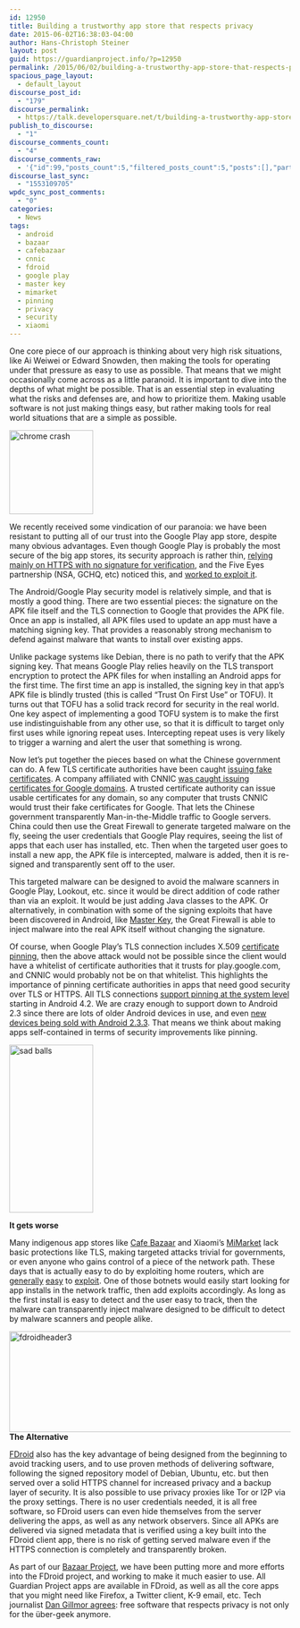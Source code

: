 ```yaml
---
id: 12950
title: Building a trustworthy app store that respects privacy
date: 2015-06-02T16:38:03-04:00
author: Hans-Christoph Steiner
layout: post
guid: https://guardianproject.info/?p=12950
permalink: /2015/06/02/building-a-trustworthy-app-store-that-respects-privacy/
spacious_page_layout:
  - default_layout
discourse_post_id:
  - "179"
discourse_permalink:
  - https://talk.developersquare.net/t/building-a-trustworthy-app-store-that-respects-privacy/99
publish_to_discourse:
  - "1"
discourse_comments_count:
  - "4"
discourse_comments_raw:
  - '{"id":99,"posts_count":5,"filtered_posts_count":5,"posts":[],"participants":[{"id":37,"username":"jvspl","avatar_template":"https://avatars.discourse.org/v2/letter/j/b782af/{size}.png"},{"id":13,"username":"n8fr81","avatar_template":"https://discourse-cdn-sjc2.com/standard16/user_avatar/talk.developersquare.net/n8fr81/{size}/19_1.png"},{"id":17,"username":"hans","avatar_template":"https://discourse-cdn-sjc2.com/standard16/user_avatar/talk.developersquare.net/hans/{size}/33_1.png"},{"id":19,"username":"gpadmin","avatar_template":"https://avatars.discourse.org/v2/letter/g/d07c76/{size}.png"}]}'
discourse_last_sync:
  - "1553109705"
wpdc_sync_post_comments:
  - "0"
categories:
  - News
tags:
  - android
  - bazaar
  - cafebazaar
  - cnnic
  - fdroid
  - google play
  - master key
  - mimarket
  - pinning
  - privacy
  - security
  - xiaomi
---
```

One core piece of our approach is thinking about very high risk situations, like Ai Weiwei or Edward Snowden, then making the tools for operating under that pressure as easy to use as possible. That means that we might occasionally come across as a little paranoid. It is important to dive into the depths of what might be possible. That is an essential step in evaluating what the risks and defenses are, and how to prioritize them. Making usable software is not just making things easy, but rather making tools for real world situations that are a simple as possible.

[<img src="https://guardianproject.info/wp-content/uploads/2015/06/hrome-crash.png" alt="chrome crash" width="150" height="150" class="alignright size-full wp-image-12966" />](https://guardianproject.info/wp-content/uploads/2015/06/hrome-crash.png)

We recently received some vindication of our paranoia: we have been resistant to putting all of our trust into the Google Play app store, despite many obvious advantages. Even though Google Play is probably the most secure of the big app stores, its security approach is rather thin, <a href="https://jon.oberheide.org/blog/2010/06/28/a-peek-inside-the-gtalkservice-connection/" target="_blank">relying mainly on HTTPS with no signature for verification</a>, and the Five Eyes partnership (NSA, GCHQ, etc) noticed this, and <a href="https://firstlook.org/theintercept/2015/05/21/nsa-five-eyes-google-samsung-app-stores-spyware" target="_blank">worked to exploit it</a>.

The Android/Google Play security model is relatively simple, and that is mostly a good thing. There are two essential pieces: the signature on the APK file itself and the TLS connection to Google that provides the APK file. Once an app is installed, all APK files used to update an app must have a matching signing key. That provides a reasonably strong mechanism to defend against malware that wants to install over existing apps.

Unlike package systems like Debian, there is no path to verify that the APK signing key. That means Google Play relies heavily on the TLS transport encryption to protect the APK files for when installing an Android apps for the first time. The first time an app is installed, the signing key in that app&#8217;s APK file is blindly trusted (this is called &#8220;Trust On First Use&#8221; or TOFU). It turns out that TOFU has a solid track record for security in the real world. One key aspect of implementing a good TOFU system is to make the first use indistinguishable from any other use, so that it is difficult to target only first uses while ignoring repeat uses. Intercepting repeat uses is very likely to trigger a warning and alert the user that something is wrong.

Now let&#8217;s put together the pieces based on what the Chinese government can do. A few TLS certificate authorities have been caught <a href="http://arstechnica.com/security/2010/03/govts-certificate-authorities-conspire-to-spy-on-ssl-users/" target="_blank">issuing </a><a href="http://arstechnica.com/security/2011/08/earlier-this-year-an-iranian/" target="_blank">fake</a> <a href="http://arstechnica.com/business/2012/02/critics-slam-ssl-authority-for-minting-cert-used-to-impersonate-sites/" target="_blank">certificates</a>. A company affiliated with CNNIC <a href="https://arstechnica.com/security/2015/04/google-chrome-will-banish-chinese-certificate-authority-for-breach-of-trust/" target="_blank">was caught issuing certificates for Google domains</a>. A trusted certificate authority can issue usable certificates for any domain, so any computer that trusts CNNIC would trust their fake certificates for Google. That lets the Chinese government transparently Man-in-the-Middle traffic to Google servers. China could then use the Great Firewall to generate targeted malware on the fly, seeing the user credentials that Google Play requires, seeing the list of apps that each user has installed, etc. Then when the targeted user goes to install a new app, the APK file is intercepted, malware is added, then it is re-signed and transparently sent off to the user.

This targeted malware can be designed to avoid the malware scanners in Google Play, Lookout, etc. since it would be direct addition of code rather than via an exploit. It would be just adding Java classes to the APK. Or alternatively, in combination with some of the signing exploits that have been discovered in Android, like <a href="http://www.saurik.com/id/19" target="_blank">Master Key</a>, the Great Firewall is able to inject malware into the real APK itself without changing the signature.

Of course, when Google Play&#8217;s TLS connection includes X.509 <a href="https://www.owasp.org/index.php/Certificate_and_Public_Key_Pinning" target="_blank">certificate pinning</a>, then the above attack would not be possible since the client would have a whitelist of certificate authorities that it trusts for play.google.com, and CNNIC would probably not be on that whitelist. This highlights the importance of pinning certificate authorities in apps that need good security over TLS or HTTPS. All TLS connections <a href="http://nelenkov.blogspot.com/2012/12/certificate-pinning-in-android-42.html" target="_blank">support pinning at the system level</a> starting in Android 4.2. We are crazy enough to support down to Android 2.3 since there are lots of older Android devices in use, and even <a href="https://arstechnica.com/gadgets/2014/12/android-2-3-gingerbread-four-years-later-the-os-just-wont-die/" target="_blank">new devices being sold with Android 2.3.3</a>. That means we think about making apps self-contained in terms of security improvements like pinning.

[<img src="https://guardianproject.info/wp-content/uploads/2015/06/sadballs-150x300.png" alt="sad balls" width="150" height="300" class="alignright size-medium wp-image-12969" srcset="https://guardianproject.info/wp-content/uploads/2015/06/sadballs-150x300.png 150w, https://guardianproject.info/wp-content/uploads/2015/06/sadballs.png 400w" sizes="(max-width: 150px) 100vw, 150px" />](https://guardianproject.info/wp-content/uploads/2015/06/sadballs.png)

**It gets worse**

Many indigenous app stores like <a href="http://cafebazaar.ir" target="_blank">Cafe Bazaar</a> and Xiaomi&#8217;s <a href="http://app.mi.com" target="_blank">MiMarket</a> lack basic protections like TLS, making targeted attacks trivial for governments, or even anyone who gains control of a piece of the network path. These days that is actually easy to do by exploiting home routers, which are <a href="https://arstechnica.com/security/2015/05/researchers-uncover-self-sustaining-botnets-of-poorly-secured-routers/" target="_blank">generally</a> <a href="https://arstechnica.com/security/2015/04/no-patch-for-remote-code-execution-bug-in-d-link-and-trendnet-routers/" target="_blank">easy</a> to <a href="https://arstechnica.com/security/2015/05/the-moose-is-loose-linux-based-worm-turns-routers-into-social-network-bots/" target="_blank">exploit</a>. One of those botnets would easily start looking for app installs in the network traffic, then add exploits accordingly. As long as the first install is easy to detect and the user easy to track, then the malware can transparently inject malware designed to be difficult to detect by malware scanners and people alike.

[<img src="https://guardianproject.info/wp-content/uploads/2013/11/fdroidheader3.png" alt="fdroidheader3" width="720" height="180" class="alignnone size-full wp-image-11906" srcset="https://guardianproject.info/wp-content/uploads/2013/11/fdroidheader3.png 720w, https://guardianproject.info/wp-content/uploads/2013/11/fdroidheader3-300x75.png 300w" sizes="(max-width: 720px) 100vw, 720px" />](https://guardianproject.info/wp-content/uploads/2013/11/fdroidheader3.png)  
**The Alternative**

<a href="https://f-droid.org" target="_blank">FDroid</a> also has the key advantage of being designed from the beginning to avoid tracking users, and to use proven methods of delivering software, following the signed repository model of Debian, Ubuntu, etc. but then served over a solid HTTPS channel for increased privacy and a backup layer of security. It is also possible to use privacy proxies like Tor or I2P via the proxy settings. There is no user credentials needed, it is all free software, so FDroid users can even hide themselves from the server delivering the apps, as well as any network observers. Since all APKs are delivered via signed metadata that is verified using a key built into the FDroid client app, there is no risk of getting served malware even if the HTTPS connection is completely and transparently broken.

As part of our <a href="https://dev.guardianproject.info/project/bazaar/wiki" target="_blank">Bazaar Project</a>, we have been putting more and more efforts into the FDroid project, and working to make it much easier to use. All Guardian Project apps are available in FDroid, as well as all the core apps that you might need like Firefox, a Twitter client, K-9 email, etc. Tech journalist <a href="https://medium.com/backchannel/why-i-m-saying-goodbye-to-apple-google-and-microsoft-78af12071bd" target="_blank">Dan Gillmor agrees</a>: free software that respects privacy is not only for the über-geek anymore.